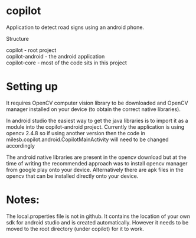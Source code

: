 # copilot
Application to detect road signs using an android phone.  

Structure

copilot - root project  
copilot-android - the android application  
copilot-core - most of the code sits in this project

# Setting up

It requires OpenCV computer vision library to be downloaded and OpenCV manager installed on your device (to obtain the correct
native libraries).  

In android studio the easiest way to get the java libraries is to import it as a module into the copilot-android project.  Currently
the application is using opencv 2.4.8 so if using another version then the code in milesb.copilot.android.CopilotMainActivity will
need to be changed accordingly

The android native libraries are present in the opencv download but at the time of writing the recommended approach was to install
opencv manager from google play onto your device.  Alternatively there are apk files in the opencv that can be installed directly
onto your device.

# Notes:

The local.properties file is not in github.  It contains the location of your own sdk for android studio and is created automatically.  However it needs to be moved to the root directory (under copilot) for it to work.
